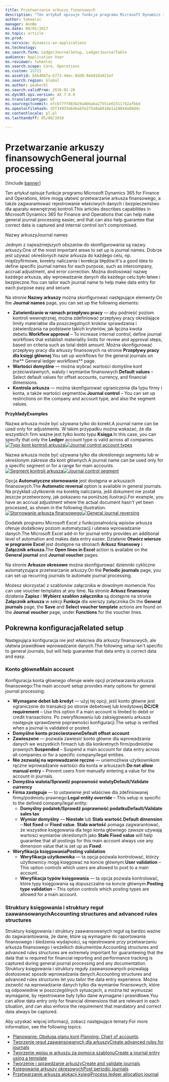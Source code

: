 ```yaml
---
title: Przetwarzanie arkuszy finansowych
description: "Ten artykuł opisuje funkcje programu Microsoft Dynamics 365 for Finance and Operations, które mogą ułatwić przetwarzanie arkusza finansowego, a także zagwarantować rejestrowanie właściwych danych i bezpieczeństwo dla aparatu wewnętrznej kontroli."
author: twheeloc
manager: AnnBe
ms.date: 08/01/2017
ms.topic: article
ms.prod: 
ms.service: dynamics-ax-applications
ms.technology: 
ms.search.form: LedgerJournalSetup, LedgerJournalTable
audience: Application User
ms.reviewer: twheeloc
ms.search.scope: Core, Operations
ms.custom: 15721
ms.assetid: b4b406fa-b772-44ec-8dd8-8eb818a921ef
ms.search.region: Global
ms.author: peakerbl
ms.search.validFrom: 2016-02-28
ms.dyn365.ops.version: AX 7.0.0
ms.translationtype: HT
ms.sourcegitcommit: efcb77ff883b29a4bbaba27551e02311742afbbd
ms.openlocfilehash: d3f34933e64babfe2f5a9a6018e1a18844a88d4c
ms.contentlocale: pl-pl
ms.lasthandoff: 05/08/2018

---
```


# <a name="general-journal-processing"></a><span data-ttu-id="9f718-103">Przetwarzanie arkuszy finansowych</span><span class="sxs-lookup"><span data-stu-id="9f718-103">General journal processing</span></span>

[!include [banner](../includes/banner.md)]

<span data-ttu-id="9f718-104">Ten artykuł opisuje funkcje programu Microsoft Dynamics 365 for Finance and Operations, które mogą ułatwić przetwarzanie arkusza finansowego, a także zagwarantować rejestrowanie właściwych danych i bezpieczeństwo dla aparatu wewnętrznej kontroli.</span><span class="sxs-lookup"><span data-stu-id="9f718-104">This articles describes capabilities in Microsoft Dynamics 365 for Finance and Operations that can help make general journal processing easier, and that can also help guarantee that correct data is captured and internal control isn't compromised.</span></span>  

<span data-ttu-id="9f718-105">Nazwy arkuszy</span><span class="sxs-lookup"><span data-stu-id="9f718-105">Journal names</span></span>

<span data-ttu-id="9f718-106">Jednym z najważniejszych obszarów do skonfigurowania są nazwy arkuszy.</span><span class="sxs-lookup"><span data-stu-id="9f718-106">One of the most important areas to set up is journal names.</span></span> <span data-ttu-id="9f718-107">Dobrze jest używać określonych nazw arkusza do każdego celu, np. międzyfirmowe, korekty naliczania i korekcja błędów.</span><span class="sxs-lookup"><span data-stu-id="9f718-107">It's a good idea to define specific journal names for each purpose, such as intercompany, accrual adjustment, and error correction.</span></span> <span data-ttu-id="9f718-108">Można dostosować nazwę każdego arkusza, aby wprowadzanie danych dla każdego celu było łatwe i bezpieczne.</span><span class="sxs-lookup"><span data-stu-id="9f718-108">You can tailor each journal name to help make data entry for each purpose easy and secure.</span></span> 

<span data-ttu-id="9f718-109">Na stronie **Nazwy arkuszy** można skonfigurować następujące elementy:</span><span class="sxs-lookup"><span data-stu-id="9f718-109">On the **Journal names** page, you can set up the following elements:</span></span>

-   <span data-ttu-id="9f718-110">**Zatwierdzanie w ramach przepływu pracy** — aby podnieść poziom kontroli wewnętrznej, można zdefiniować przepływy pracy określające limity materiałów dla poszczególnych kroków sprawdzania i zatwierdzania na podstawie takich kryteriów, jak łączna kwota debetu.</span><span class="sxs-lookup"><span data-stu-id="9f718-110">**Workflow approval** – To increase internal control, define journal workflows that establish materiality limits for review and approval steps, based on criteria such as total debit amount.</span></span> <span data-ttu-id="9f718-111">Można skonfigurować przepływy pracy dla arkuszy finansowych na stronie **Przepływy pracy dla księgi głównej**.</span><span class="sxs-lookup"><span data-stu-id="9f718-111">You set up workflows for the general journals on the** General ledger workflows** page.</span></span>
-   <span data-ttu-id="9f718-112">**Wartości domyślne** — można wybrać wartości domyślne kont przeciwstawnych, waluty i wymiarów finansowych.</span><span class="sxs-lookup"><span data-stu-id="9f718-112">**Default values** – Select default values for offset accounts, currency, and financial dimensions.</span></span>
-   <span data-ttu-id="9f718-113">**Kontrola arkusza** — można skonfigurować ograniczenia dla typu firmy i konta, a także wartości segmentów.</span><span class="sxs-lookup"><span data-stu-id="9f718-113">**Journal control** – You can set up restrictions on the company and account type, and also the segment values.</span></span> 

<span data-ttu-id="9f718-114">**Przykłady**</span><span class="sxs-lookup"><span data-stu-id="9f718-114">**Examples**</span></span>

<span data-ttu-id="9f718-115">Nazwa arkusza może być używana tylko do korekt.</span><span class="sxs-lookup"><span data-stu-id="9f718-115">A journal name can be used only for adjustments.</span></span> <span data-ttu-id="9f718-116">W takim przypadku można wskazać, że dla wszystkich firm ważne jest tylko konto typu **Księga**.</span><span class="sxs-lookup"><span data-stu-id="9f718-116">In this case, you can specify that only the **Ledger** account type is valid across all companies.</span></span> <span data-ttu-id="9f718-117">[![Typy kont kontroli arkusza](./media/journal-control-account-types1.png)](./media/journal-control-account-types1.png)</span><span class="sxs-lookup"><span data-stu-id="9f718-117">[![Journal control account types](./media/journal-control-account-types1.png)](./media/journal-control-account-types1.png)</span></span>

<span data-ttu-id="9f718-118">Nazwa arkusza może być używana tylko dla określonego segmentu lub w określonym zakresie dla kont głównych.</span><span class="sxs-lookup"><span data-stu-id="9f718-118">A journal name can be used only for a specific segment or for a range for main accounts.</span></span> <span data-ttu-id="9f718-119">[![Segment kontroli arkusza](./media/journal-control-segment1.png)](./media/journal-control-segment1.png)</span><span class="sxs-lookup"><span data-stu-id="9f718-119">[![Journal control segment](./media/journal-control-segment1.png)](./media/journal-control-segment1.png)</span></span>

<span data-ttu-id="9f718-120">Opcja **Automatyczne stornowanie** jest dostępna w arkuszach finansowych.</span><span class="sxs-lookup"><span data-stu-id="9f718-120">The **Automatic reversal** option is available in general journals.</span></span> <span data-ttu-id="9f718-121">Na przykład użytkownik ma korektę naliczania, jeśli dokument nie został jeszcze przetworzony, jak pokazano na poniższej ilustracji.</span><span class="sxs-lookup"><span data-stu-id="9f718-121">For example, you have an accrual adjustment where the actual document hasn't yet been processed, as shown in the following illustration.</span></span>
<span data-ttu-id="9f718-122">[![Stornowanie arkusza finansowego](./media/general-journal-reversing1.png)](./media/general-journal-reversing1.png)</span><span class="sxs-lookup"><span data-stu-id="9f718-122">[![General journal reversing](./media/general-journal-reversing1.png)](./media/general-journal-reversing1.png)</span></span> 

<span data-ttu-id="9f718-123">Dodatek programu Microsoft Excel z funkcjonalnością wpisów arkusza oferuje dodatkowy poziom automatyzacji i ułatwia wprowadzanie danych.</span><span class="sxs-lookup"><span data-stu-id="9f718-123">The Microsoft Excel add-in for journal entry provides an additional level of automation and makes data entry easier.</span></span> <span data-ttu-id="9f718-124">Działanie **Otwórz wiersze w programie Excel** jest dostępne na stronach **Arkusz finansowy** i **Załącznik arkusza**.</span><span class="sxs-lookup"><span data-stu-id="9f718-124">The **Open lines in Excel** action is available on the **General journal** and **Journal voucher** pages.</span></span> 

<span data-ttu-id="9f718-125">Na stronie **Arkusze okresowe** można skonfigurować dzienniki cykliczne automatyzujące przetwarzanie arkuszy.</span><span class="sxs-lookup"><span data-stu-id="9f718-125">On the **Periodic journals** page, you can set up recurring journals to automate journal processing.</span></span> 

<span data-ttu-id="9f718-126">Możesz skorzystać z szablonów załącznika w dowolnym momencie.</span><span class="sxs-lookup"><span data-stu-id="9f718-126">You can use voucher templates at any time.</span></span> <span data-ttu-id="9f718-127">Na stronie **Arkusz finansowy** działania **Zapisz** i **Wybierz szablon załącznika** są dostępne na stronie **Załącznik arkusza** w sekcji **Funkcje** dla wierszy załącznika.</span><span class="sxs-lookup"><span data-stu-id="9f718-127">On the **General journals** page, the **Save** and **Select voucher template** actions are found on the **Journal voucher** page, under **Functions** for the voucher lines.</span></span>

## <a name="related-setup"></a><span data-ttu-id="9f718-128">Pokrewna konfiguracja</span><span class="sxs-lookup"><span data-stu-id="9f718-128">Related setup</span></span>
<span data-ttu-id="9f718-129">Następująca konfiguracja nie jest właściwa dla arkuszy finansowych, ale ułatwia prawidłowe wprowadzanie danych.</span><span class="sxs-lookup"><span data-stu-id="9f718-129">The following setup isn't specific to general journals, but will help guarantee that data entry is correct data and easy.</span></span>

### <a name="main-account"></a><span data-ttu-id="9f718-130">Konto główne</span><span class="sxs-lookup"><span data-stu-id="9f718-130">Main account</span></span>

<span data-ttu-id="9f718-131">Konfiguracja konta głównego oferuje wiele opcji przetwarzania arkusza finansowego:</span><span class="sxs-lookup"><span data-stu-id="9f718-131">The main account setup provides many options for general journal processing:</span></span>

-   <span data-ttu-id="9f718-132">**Wymagane debet lub kredyt** — użyj tej opcji, jeśli konto główne jest ograniczone do transakcji po stronie debetowej lub kredytowej.</span><span class="sxs-lookup"><span data-stu-id="9f718-132">**DC/CR requirement** – Use this option if a main account is limited to debit or credit transactions.</span></span> <span data-ttu-id="9f718-133">Po zweryfikowaniu lub zaksięgowaniu arkusza następuje sprawdzenie poprawności konfiguracji.</span><span class="sxs-lookup"><span data-stu-id="9f718-133">The setup is verified when a journal is validated or posted.</span></span>
-   <span data-ttu-id="9f718-134">**Domyślne konto przeciwstawne**</span><span class="sxs-lookup"><span data-stu-id="9f718-134">**Default offset account**</span></span>
-   <span data-ttu-id="9f718-135">**Zawieszone** — pozwala zawiesić konto główne dla wprowadzania danych we wszystkich firmach lub dla konkretnych firm/podmiotów prawnych.</span><span class="sxs-lookup"><span data-stu-id="9f718-135">**Suspended** – Suspend a main account for data entry across all companies or for a specific company/legal entities.</span></span>
-   <span data-ttu-id="9f718-136">**Nie zezwalaj na wprowadzanie ręczne** — uniemożliwia użytkownikom ręczne wprowadzanie wartości dla konta w arkuszach.</span><span class="sxs-lookup"><span data-stu-id="9f718-136">**Do not allow manual entry** – Prevent users from manually entering a value for the account in journals.</span></span>
-   <span data-ttu-id="9f718-137">**Domyślna waluta/Sprawdź poprawność waluty**</span><span class="sxs-lookup"><span data-stu-id="9f718-137">**Default/Validate currency**</span></span>
-   <span data-ttu-id="9f718-138">**Firma zastępuje** — to ustawienie jest właściwe dla zdefiniowanej firmy/podmiotu prawnego:</span><span class="sxs-lookup"><span data-stu-id="9f718-138">**Legal entity override** – This setup is specific to the defined company/legal entity:</span></span>
    -   <span data-ttu-id="9f718-139">**Domyślny podatek/Sprawdź poprawność podatku**</span><span class="sxs-lookup"><span data-stu-id="9f718-139">**Default/Validate sales tax**</span></span>
    -   <span data-ttu-id="9f718-140">**Wymiar domyślny** — **Niestałe** lub **Stała wartość**.</span><span class="sxs-lookup"><span data-stu-id="9f718-140">**Default dimension** – **Not fixed** or **Fixed value**.</span></span> <span data-ttu-id="9f718-141">**Stała wartość** pomaga zagwarantować, że wszystkie księgowania dla tego konta głównego zawsze używają wartości wymiarów określonych jako **Stałe**.</span><span class="sxs-lookup"><span data-stu-id="9f718-141">**Fixed value** will help guarantee that all postings for this main account always use any dimension value that is set up as **Fixed**.</span></span>
-   <span data-ttu-id="9f718-142">**Weryfikacja księgowania**</span><span class="sxs-lookup"><span data-stu-id="9f718-142">**Posting validation**</span></span>
    -   <span data-ttu-id="9f718-143">**Weryfikacja użytkownika** — ta opcja pozwala kontrolować, którzy użytkownicy mogą księgować na koncie głównym.</span><span class="sxs-lookup"><span data-stu-id="9f718-143">**User validation** – This option controls which users are allowed to post to a main account.</span></span>
    -   <span data-ttu-id="9f718-144">**Weryfikacja typów księgowania** — ta opcja pozwala kontrolować, które typy księgowania są dopuszczalne na koncie głównym.</span><span class="sxs-lookup"><span data-stu-id="9f718-144">**Posting type validation** – This option controls which posting types are allowed for a main account.</span></span>

### <a name="accounting-structures-and-advanced-rules-structures"></a><span data-ttu-id="9f718-145">Struktury księgowania i struktury reguł zaawansowanych</span><span class="sxs-lookup"><span data-stu-id="9f718-145">Accounting structures and advanced rules structures</span></span>

<span data-ttu-id="9f718-146">Struktury księgowania i struktury zaawansowanych reguł są bardzo ważne do zagwarantowania, że dane, które są wymagane do raportowania finansowego i śledzenia wydajności, są rejestrowane przy przetwarzaniu arkusza finansowego i wszelkich dokumentów.</span><span class="sxs-lookup"><span data-stu-id="9f718-146">Accounting structures and advanced rules structures are extremely important for guaranteeing that the data that is required for financial reporting and performance tracking is captured during general journal processing and any documentation.</span></span> <span data-ttu-id="9f718-147">Struktury księgowania i struktury reguły zaawansowanych pozwalają dostosować sposób wprowadzania danych.</span><span class="sxs-lookup"><span data-stu-id="9f718-147">Accounting structures and advanced rules structures let you tailor the data entry experience.</span></span> <span data-ttu-id="9f718-148">Można zezwolić na wprowadzanie danych tylko dla wymiarów finansowych, które są odpowiednie w poszczególnych sytuacjach, a można też wymuszać wymaganie, by rejestrowane były tylko dane wymagane i prawidłowe.</span><span class="sxs-lookup"><span data-stu-id="9f718-148">You can allow data entry only for financial dimensions that are relevant in each situation, and can also enforce the requirement that mandatory and correct data always be captured.</span></span>

<span data-ttu-id="9f718-149">Aby uzyskać więcej informacji, zobacz następujące tematy:</span><span class="sxs-lookup"><span data-stu-id="9f718-149">For more information, see the following topics:</span></span>
- <span data-ttu-id="9f718-150">[Planowanie: Obsługa planu kont](plan-chart-of-accounts.md).</span><span class="sxs-lookup"><span data-stu-id="9f718-150">[Planning: Chart of accounts](plan-chart-of-accounts.md).</span></span> 
- [<span data-ttu-id="9f718-151">Tworzenie reguł zaawansowanych dla arkuszy</span><span class="sxs-lookup"><span data-stu-id="9f718-151">Create advanced rules for journals</span></span>](tasks/create-advanced-rules-journals.md)
- [<span data-ttu-id="9f718-152">Tworzenie wpisu w arkuszu za pomocą szablonu</span><span class="sxs-lookup"><span data-stu-id="9f718-152">Create a journal entry using a template</span></span>](tasks/create-journal-entry-template.md)
- [<span data-ttu-id="9f718-153">Tworzenie i sprawdzanie arkuszy</span><span class="sxs-lookup"><span data-stu-id="9f718-153">Create and validate journals</span></span>](tasks/create-validate-journals.md)
- [<span data-ttu-id="9f718-154">Księgowanie arkuszy okresowych</span><span class="sxs-lookup"><span data-stu-id="9f718-154">Post periodic journals</span></span>](tasks/post-periodic-journals.md)
- [<span data-ttu-id="9f718-155">Przetwarzanie arkusza alokacji księgi</span><span class="sxs-lookup"><span data-stu-id="9f718-155">Process ledger allocation journal</span></span>](tasks/process-ledger-allocation-journal.md)



